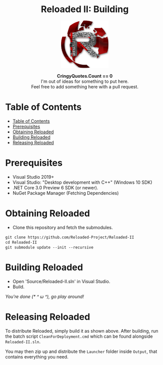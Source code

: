 <div align="center">
	<h1>Reloaded II: Building</h1>
	<img src="./Images/Reloaded/Reloaded Logo.png" width="150" align="center" />
	<br/> <br/>
	<strong>CringyQuotes.Count == 0</strong>
	<br/>
    I'm out of ideas for something to put here.
    <br/>
    Feel free to add something here with a pull request.
</div>

# Table of Contents

- [Table of Contents](#table-of-contents)
- [Prerequisites](#prerequisites)
- [Obtaining Reloaded](#obtaining-reloaded)
- [Building Reloaded](#building-reloaded)
- [Releasing Reloaded](#releasing-reloaded)

# Prerequisites

- Visual Studio 2019+
- Visual Studio: "Desktop development with C++" (Windows 10 SDK)
- .NET Core 3.0 Preview 6 SDK (or newer).
- NuGet Package Manager (Fetching Dependencies)

# Obtaining Reloaded
- Clone this repository and fetch the submodules.

```
git clone https://github.com/Reloaded-Project/Reloaded-II
cd Reloaded-II
git submodule update --init --recursive
```

# Building Reloaded

- Open 'Source/Reloaded-II.sln' in Visual Studio.
- Build.

*You're done (\* ^ ω ^), go play around!*

# Releasing Reloaded

To distribute Reloaded, simply build it as shown above.
After building, run the batch script  `CleanForDeployment.cmd` which can be found alongside `Reloaded-II.sln`.

You may then zip up and distribute the `Launcher` folder inside `Output`, that contains everything you need.

